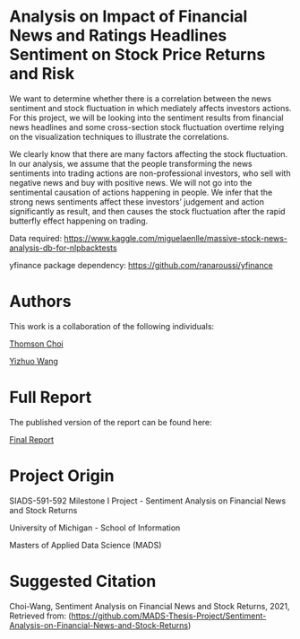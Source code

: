 # Analysis on Impact of Financial News and Ratings Headlines Sentiment on Stock Price Returns and Risk

We want to determine whether there is a correlation between the news sentiment and stock fluctuation in which mediately affects investors actions. For this project, we will be looking into the sentiment results from financial news headlines and some cross-section stock fluctuation overtime relying on the visualization techniques to illustrate the correlations.

We clearly know that there are many factors affecting the stock fluctuation. In our analysis, we assume that the people transforming the news sentiments into trading actions are non-professional investors, who sell with negative news and buy with positive news. We will not go into the sentimental causation of actions happening in people. We infer that the strong news sentiments affect these investors’ judgement and action significantly as result, and then causes the stock fluctuation after the rapid butterfly effect happening on trading.

Data required: https://www.kaggle.com/miguelaenlle/massive-stock-news-analysis-db-for-nlpbacktests

yfinance package dependency: https://github.com/ranaroussi/yfinance

# Authors
This work is a collaboration of the following individuals:

[Thomson Choi](https://github.com/tmsnc)

[Yizhuo Wang](https://github.com/icedcoke0)

# Full Report
The published version of the report can be found here:

[Final Report](https://github.com/MADS-Thesis-Project/Sentiment-Analysis-on-Financial-News-and-Stock-Returns/blob/main/Final%20Report.pdf)

# Project Origin

SIADS-591-592 Milestone I Project - Sentiment Analysis on Financial News and Stock Returns

University of Michigan - School of Information

Masters of Applied Data Science (MADS)

# Suggested Citation

Choi-Wang, Sentiment Analysis on Financial News and Stock Returns, 2021, Retrieved from: (https://github.com/MADS-Thesis-Project/Sentiment-Analysis-on-Financial-News-and-Stock-Returns)
